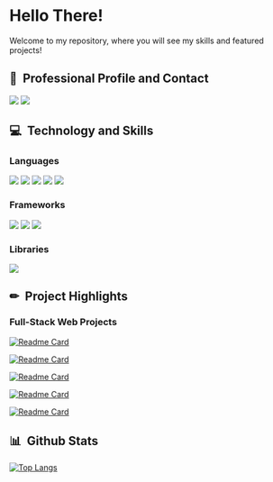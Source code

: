 # Hello There!

Welcome to my repository, where you will see my skills and featured projects!

## &#128211; &nbsp;Professional Profile and Contact
![](https://img.shields.io/badge/LinkedIn-informational?style=for-the-badge&logo=linkedin&link=https://linkedin.com/in/farhanazmi0017)
![](https://img.shields.io/badge/GMail-informational?style=for-the-badge&logo=gmail&color=grey&link=mailto:farhan.azmi0017@gmail.com)

## &#128187; &nbsp;Technology and Skills
### Languages
![](https://img.shields.io/badge/Language-Python3-informational?style=for-the-badge&logo=python&color=blue)
![](https://img.shields.io/badge/Language-JavaScript-informational?style=for-the-badge&logo=javascript&color=ffdd00)
![](https://img.shields.io/badge/Language-HTML5-informational?style=for-the-badge&logo=html5&color=ff6338)
![](https://img.shields.io/badge/Language-CSS3-informational?style=for-the-badge&logo=css3&color=386aff)
![](https://img.shields.io/badge/Database-SQLite-informational?style=for-the-badge&logo=sqlite&color=57a5f2)

### Frameworks
![](https://img.shields.io/badge/Backend_Framework-Django-informational?style=for-the-badge&logo=django&color=006106)
![](https://img.shields.io/badge/Backend_Framework-Flask-informational?style=for-the-badge&logo=flask&color=ababab)
![](https://img.shields.io/badge/Frontend_Framework-ReactJS-informational?style=for-the-badge&logo=react&color=4dd8ff)

### Libraries
![](https://img.shields.io/badge/Libraries-Bootstrap-informational?style=for-the-badge&logo=bootstrap&color=7714a8)

## &#9999; &nbsp;Project Highlights
### Full-Stack Web Projects
[![Readme Card](https://github-readme-stats.vercel.app/api/pin/?username=farhanazmiCS&repo=trip-planner&theme=algolia)](https://github.com/farhanazmiCS/trip-planner)

[![Readme Card](https://github-readme-stats.vercel.app/api/pin/?username=farhanazmiCS&repo=network&theme=algolia)](https://github.com/farhanazmiCS/network)

[![Readme Card](https://github-readme-stats.vercel.app/api/pin/?username=farhanazmiCS&repo=death-to-corona&theme=algolia)](https://github.com/farhanazmiCS/death-to-corona)

[![Readme Card](https://github-readme-stats.vercel.app/api/pin/?username=farhanazmiCS&repo=mail&theme=algolia)](https://github.com/farhanazmiCS/mail)

[![Readme Card](https://github-readme-stats.vercel.app/api/pin/?username=farhanazmiCS&repo=commerce&theme=algolia)](https://github.com/farhanazmiCS/commerce)

## &#128202; &nbsp;Github Stats
[![Top Langs](https://github-readme-stats.vercel.app/api/top-langs/?username=farhanazmiCS&theme=algolia)](https://github.com/farhanazmiCS/github-readme-stats)
